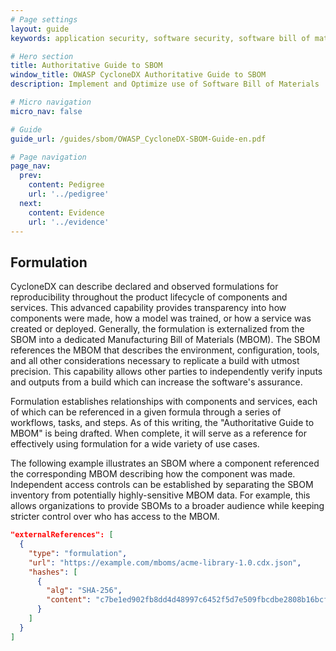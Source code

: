 ```yaml
---
# Page settings
layout: guide
keywords: application security, software security, software bill of material, SBOM, BOM, open source, supply chain, specification, spdx, license, package url, purl, cpe

# Hero section
title: Authoritative Guide to SBOM
window_title: OWASP CycloneDX Authoritative Guide to SBOM
description: Implement and Optimize use of Software Bill of Materials

# Micro navigation
micro_nav: false

# Guide
guide_url: /guides/sbom/OWASP_CycloneDX-SBOM-Guide-en.pdf

# Page navigation
page_nav:
  prev:
    content: Pedigree
    url: '../pedigree'
  next:
    content: Evidence
    url: '../evidence'
---
```


## Formulation
CycloneDX can describe declared and observed formulations for reproducibility throughout the product lifecycle of 
components and services. This advanced capability provides transparency into how components were made, how a model was 
trained, or how a service was created or deployed. Generally, the formulation is externalized from the SBOM into a 
dedicated Manufacturing Bill of Materials (MBOM). The SBOM references the MBOM that describes the environment, configuration,
tools, and all other considerations necessary to replicate a build with utmost precision. This capability allows other 
parties to independently verify inputs and outputs from a build which can increase the software's assurance.

Formulation establishes relationships with components and services, each of which can be referenced in a given formula 
through a series of workflows, tasks, and steps. As of this writing, the "Authoritative Guide to MBOM" is being drafted.
When complete, it will serve as a reference for effectively using formulation for a wide variety of use cases.

The following example illustrates an SBOM where a component referenced the corresponding MBOM describing how the 
component was made. Independent access controls can be established by separating the SBOM inventory from potentially 
highly-sensitive MBOM data. For example, this allows organizations to provide SBOMs to a broader audience while keeping 
stricter control over who has access to the MBOM.

```json
"externalReferences": [
  {
    "type": "formulation",
    "url": "https://example.com/mboms/acme-library-1.0.cdx.json",
    "hashes": [
      {
        "alg": "SHA-256",
        "content": "c7be1ed902fb8dd4d48997c6452f5d7e509fbcdbe2808b16bcf4edce4c07d14e"
      }
    ]
  }
]
```

<div style="page-break-after: always; visibility: hidden">
\newpage
</div>
